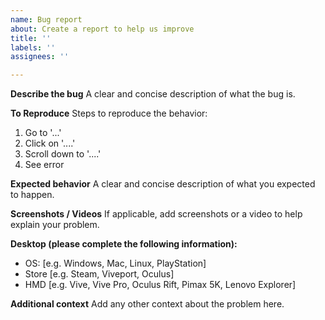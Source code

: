 ```yaml
---
name: Bug report
about: Create a report to help us improve
title: ''
labels: ''
assignees: ''

---
```


**Describe the bug**
A clear and concise description of what the bug is.

**To Reproduce**
Steps to reproduce the behavior:
1. Go to '...'
2. Click on '....'
3. Scroll down to '....'
4. See error

**Expected behavior**
A clear and concise description of what you expected to happen.

**Screenshots / Videos**
If applicable, add screenshots or a video to help explain your problem.

**Desktop (please complete the following information):**
 - OS: [e.g. Windows, Mac, Linux, PlayStation]
 - Store [e.g. Steam, Viveport, Oculus]
 - HMD [e.g. Vive, Vive Pro, Oculus Rift, Pimax 5K, Lenovo Explorer]

**Additional context**
Add any other context about the problem here.
